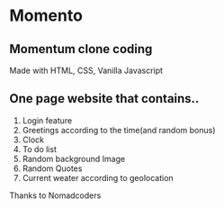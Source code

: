 # Momento

## Momentum clone coding

Made with HTML, CSS, Vanilla Javascript

## One page website that contains..

1. Login feature
2. Greetings according to the time(and random bonus)
3. Clock
4. To do list
5. Random background Image
6. Random Quotes
7. Current weater according to geolocation

Thanks to Nomadcoders
